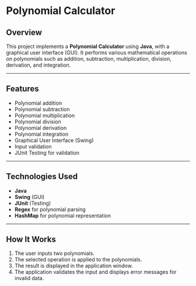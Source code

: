 # Polynomial Calculator

## Overview
This project implements a **Polynomial Calculator** using **Java**, with a graphical user interface (GUI). It performs various mathematical operations on polynomials such as addition, subtraction, multiplication, division, derivation, and integration.

---

## Features
- Polynomial addition
- Polynomial subtraction
- Polynomial multiplication
- Polynomial division
- Polynomial derivation
- Polynomial integration
- Graphical User Interface (Swing)
- Input validation
- JUnit Testing for validation

---

## Technologies Used
- **Java**
- **Swing** (GUI)
- **JUnit** (Testing)
- **Regex** for polynomial parsing
- **HashMap** for polynomial representation

---

## How It Works
1. The user inputs two polynomials.
2. The selected operation is applied to the polynomials.
3. The result is displayed in the application window.
4. The application validates the input and displays error messages for invalid data.
